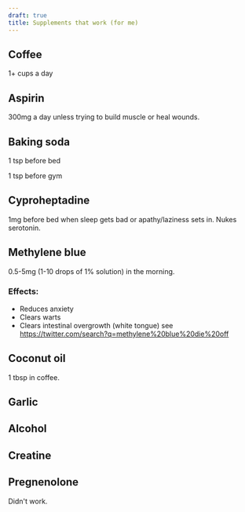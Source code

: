 ```yaml
---
draft: true
title: Supplements that work (for me)
---
```


## Coffee

1+ cups a day

## Aspirin

300mg a day unless trying to build muscle or heal wounds.

## Baking soda

1 tsp before bed

1 tsp before gym

## Cyproheptadine

1mg before bed when sleep gets bad or apathy/laziness sets in. Nukes serotonin.

## Methylene blue

0.5-5mg (1-10 drops of 1% solution) in the morning.

### Effects:

- Reduces anxiety
- Clears warts
- Clears intestinal overgrowth (white tongue) see
  https://twitter.com/search?q=methylene%20blue%20die%20off

## Coconut oil

1 tbsp in coffee.

## Garlic

## Alcohol

## Creatine

## Pregnenolone

Didn't work.
